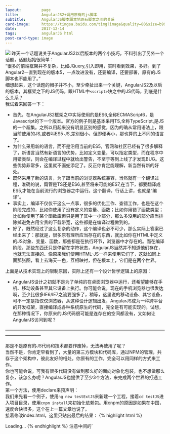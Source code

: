 ```yaml
---
layout:         page
title:          AngularJS2+调用原有的js脚本
subtitle:       AngularJS脚本跟本地原有脚本之间的关系
card-image:     https://timgsa.baidu.com/timg?image&quality=80&size=b9999_10000&sec=1513315573892&di=9458085c39f14f85134039e992199711&imgtype=0&src=http%3A%2F%2Fpic.58pic.com%2F58pic%2F17%2F61%2F05%2F556d6c669b2a6_1024.jpg
date:           2017-12-14
tags:           angularJS html
post-card-type: image
---
```

![](https://timgsa.baidu.com/timg?image&quality=80&size=b9999_10000&sec=1513315573892&di=9458085c39f14f85134039e992199711&imgtype=0&src=http%3A%2F%2Fpic.58pic.com%2F58pic%2F17%2F61%2F05%2F556d6c669b2a6_1024.jpg)
昨天一个话题说关于AngularJS2以后版本的两个小技巧，不料引出了另外一个话题，话题起始很简单：  
“很多的前端框架并不复杂，比如JQuery,引入即用，实时看到效果，多好。到了Angular2一直到现在的版本5，一点改进没有，还要编译，还要部署，原有的JS脚本也不能用了。”  
细想起来，这个话题的帽子并不小，至少牵扯出来一个关键，AngularJS2及以后的版本，其框架之下的JS代码，跟HTML中`<script>`块之中的JS代码，到底是什么关系？  
我试着来回答一下：
* 首先，在AngularJS2框架之中实际使用的是ES6,全称ECMAScript6，是Javascript的下一个版本。官方的例子则是基本采用TS,全称TypeScript,是JS的一个超集。之所以用起来没有明显区别的感觉，因为的确从常用语法上，跟当前使用的JS,或者叫ES5 JS,差别很小，但即便再小，那也算的上不同的语言了。
* 为什么采用新的语言，而不是沿用当前的ES5，官网和社区已经有了很多解释了，新语言当然有新语言的优势，比如定义变量，可以指定类型，而在程序中用错类型，则会在编译过程中就给出警告，不至于等到上线了才发现BUG。这些优势非常多，这里就不画蛇添足了。反正你肯定能理解，新当然有新的好处。
* 既然采用了新的语言，为了跟当前的浏览器系统兼容，当然就有一个翻译过程，准确的说，甭管是TS还是ES6,甚至将来可能的ES7,在当下，都要翻译成ES5,才能在当前流行的浏览器之中运行。这个翻译，行话上讲，也就是“编译”。
* 事实上，编译不仅仅干这么一点事，很多的优化工作、查错工作，也是在这个阶段完成的，比如你使用了没有定义的变量、函数；比如你用错了函数类型；比如你使用了某个函数库但只是用了其中一小部分，那么多没用的部分应当排除掉避免占用宝贵的下载带宽，这些都是在编译过程做到的。
* 好了，既然经过了这么复杂的动作，这个编译也必不可少，那么实际上答案已经出来了：那就是，很多原有理所应当存在的东西，就比如你在HTML中定义的JS对象、变量、函数，那些都是在执行环节，浏览器中才存在的。而在编译阶段，那些东西还只是停留在字符状态，AngularJS当然并不知道他们存在，也就无法直接的、像原来我们使用HTML-JS一样来使用它们了，这就如同上面那张图，看上去海天一色，互相映衬，但在根本上，它们是在两个世界。

上面是从技术实现上的限制原因，实际上还有一个设计哲学逻辑上的原因：
* AngularJS设计之初就不是为了单纯的在桌面浏览器中运行，还希望能够在手机、移动设备甚至其它设备上执行。你可能会说，现在的手机浏览器也很发达啊，至少比很多IE6/IE7之流要强多了，稍等，这里说的移动设备、其它设备，可不一定是指仅仅浏览器，从这种设计逻辑出发，AngularJS成为一种跨平台的开发框架，直接编译成各种系统原生的代码，完全是有可能实现的。试想，在那种情况下，你原来的JS代码很可能是连存在的空间都没有，又如何让AngularJS访问到呢？

————————————————————————————————————————————

那是不是原有的JS代码和技术都要作废掉，无法再使用了呢？  
当然不是，你肯定早看到了，大量的第三方模块和代码库，通过NPM的管理，共存于这个架构中，彼此友好的相处。你原有的工作，完全可以用同样的方式来工作。  
你也可能会说，可我有很多代码没有做到那么好的面向对象化包装，也不想做那么复杂，该怎么办呢？AngularJS也提供了至少3个方法，来完成两个世界的打通工作。  
第一个方法，使用declare来预声明：  
我们来先看一个例子，使用`ng new testExtJS`来新建一个工程，接着`cd testJS`进入项目目录，使用`cnpm install`来初始化依赖包。用cnpm的原因是如果在中国，速度会快很多，这个在上一篇文章也说了。  
接着修改index.html，这里只贴出最后的结果：
{% highlight html %}
<head>
    <meta charset="utf-8">
    <title>TestExtJs</title>
    <base href="/">
    <meta name="viewport" content="width=device-width, initial-scale=1">
    <link rel="icon" type="image/x-icon" href="favicon.ico">
</head>
<body>
<script>
	var webGlObject = (function() {
	    return {
	        init: function() {
	            alert('webGlObject initialized');
	        }
	    }
	})(webGlObject || {})	
</script>
    <app-root>Loading...</app-root>
</body>

</html>
{% endhighlight %}
注意中间的`<script>`块是我们增加的部分，来模拟我们在html本地已经有了一段js代码。  
然后在app.component.ts中增加声明和调用的部分：  
```ts
import { Component } from '@angular/core';

declare var webGlObject: any;

@Component({
  selector: 'app-root',
  templateUrl: './app.component.html',
  styleUrls: ['./app.component.css']
})
export class AppComponent {
  title = 'app works!';
  constructor() {
    this.title="constructor works!"
    webGlObject.init();
  }

}
```
注意上面代码中的declare声明，和下面添加的constructor构造函数和其中对js对象的调用。  
declare的意思就是告诉AngularJS，相信我，虽然现在你看不到对象webGlObject，但相信我，或早或晚，反正你一定会看到它的存在的，你正常编译、正常执行就好啦。当然这里的潜台词和副作用就是：诺，AngularJS,这部分代码我负责啦，你不用管它的对错，反正错了我也不会怪你。    
使用这种方法，类似上一篇文章的问题，你也完全可以声明一个window对象，然后直接访问其中的userAgent:  
```ts
	...
declare var window:any;
	...
    console.log(window.navigator.userAgent);
```
问题又来了，既然直接能访问到window对象，那还用什么ng4-device-detector组件，直接从userAgent中判断设备类型不好吗？  
这就牵涉到我上面解释的最后一条，将来这段AngularJS代码，很可能不是运行在一个浏览器，其中可能根本没有window/document对象，那时候，这段代码就出错了。当然你可能会说，不不不，我就是在浏览器运行，不考虑别的。OK,我也不较劲，你当我没说，你完全可以就这么用。  
但是比较规范的办法，应当是把window对象以及你需要的其它类似对象，写成一个服务，然后注入到app.component之中，这样，即便将来运行环境有变化，只修改服务部分代码，你的主程序完全可以不用修改。  
落实到代码，大致是这样，首先把window对象包装成一个服务：  
```ts
import { Injectable } from '@angular/core';

function _window() : any {
   // return the global native browser window object
   return window;
}

@Injectable()
export class WindowRef {
   get nativeWindow() : any {
      return _window();
   }
}
```
注册到provider:
```ts
import { WindowRef } from './WindowRef';

...

@NgModule({
    ...
    providers: [ WindowRef ]
})
export class AppModule{}
```
在需要的组件中，引用这个服务，然后就可以使用了：
```ts
...
import { WindowRef } from './WindowRef';
...
@Component({...})
class MyComponent {
...
    constructor(private winRef: WindowRef) {
        // 得到window对象
        console.log('Native window obj', winRef.nativeWindow);
    }
...
}
```
我得承认，这样是麻烦了不少，不过规范、可复用的代码，本身的确就多了很多限制。  
参考资料：<https://juristr.com/blog/2016/09/ng2-get-window-ref/>

————————————————————————————————————————————

AngularJS也一直在努力，尽力弥合这种鸿沟，其中HostListener和HostBinding就是具体的两个实现，也是我们开始所说的3个方法中的后两个。  
HostListener 是属性装饰器，用来为宿主元素添加事件监听，这个行为表示html端某个元素的事件，产生到达TS脚本的调用动作。比如：
```ts
import { Directive, HostListener } from '@angular/core';

@Directive({
    selector: 'button[counting]'
})
class CountClicks {
    numberOfClicks = 0;

    @HostListener('click', ['$event.target'])
    onClick(btn: HTMLElement) {
        console.log('button', btn, 'number of clicks:', this.numberOfClicks++);
    }
}
```
使用counting装饰的button按钮，每次点击，都会产生一次计数行为，并且打印到控制的日志中去。  
HostBinding 是属性装饰器，用来动态设置宿主元素的属性值，这个跟上面的动作相反，表示首先标记在html某元素的某属性，然后在TS脚本端，对这个属性进行设置、赋值。比如：
```ts
import { Directive, HostBinding, HostListener } from '@angular/core';

@Directive({
    selector: '[exeButtonPress]'
})
export class ExeButtonPress {
    @HostBinding('attr.role') role = 'button';
    @HostBinding('class.pressed') isPressed: boolean;

    @HostListener('mousedown') hasPressed() {
        this.isPressed = true;
    }
    @HostListener('mouseup') hasReleased() {
        this.isPressed = false;
    }
}
```
上面的代码表示，如果某个html元素用exeButtonPress属性修饰之后，会有一个.pressed属性，可以监控到鼠标按下、抬起的事件，这表现了html元素到ts端双向的互动。  
HostListener和HostBinding有一个简写的形式host,如下所示：
```ts
import { Directive, HostListener } from '@angular/core';

@Directive({
    selector: '[exeButtonPress]',
    host: {
      'role': 'button',
      '[class.pressed]': 'isPressed'
    }
})
export class ExeButtonPress {
    isPressed: boolean;

    @HostListener('mousedown') hasPressed() {
        this.isPressed = true;
    }
    @HostListener('mouseup') hasReleased() {
        this.isPressed = false;
    }
}
```
看看，跟上一篇中快捷键绑定的方法很相似了？  
这一部分的代码使用了<https://segmentfault.com/a/1190000008878888>的资料，这篇文章写的很细致，想详细了解的建议及早阅读。


